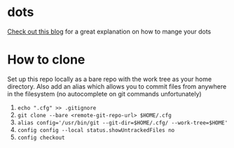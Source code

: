 # dots

[Check out this blog](https://www.ackama.com/blog/posts/the-best-way-to-store-your-dotfiles-a-bare-git-repository-explained)  for a great explanation on how to mange your dots

# How to clone 
Set up this repo locally as a bare repo with the work tree as your home directory.
Also add an alias which allows you to commit files from anywhere in the filesystem (no autocomplete on git commands unfortunately)
1. `echo ".cfg" >> .gitignore`
2. `git clone --bare <remote-git-repo-url> $HOME/.cfg`
3. `alias config='/usr/bin/git --git-dir=$HOME/.cfg/ --work-tree=$HOME'`
4. `config config --local status.showUntrackedFiles no`
5. `config checkout`
